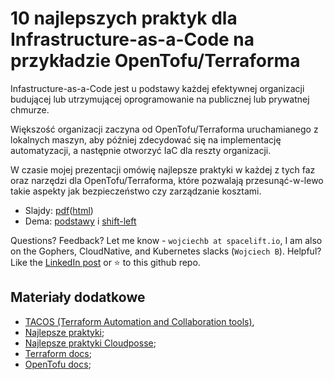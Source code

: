 # 10 najlepszych praktyk dla Infrastructure-as-a-Code na przykładzie OpenTofu/Terraforma

Infastructure-as-a-Code jest u podstawy każdej efektywnej organizacji budującej lub utrzymującej oprogramowanie na publicznej lub prywatnej chmurze.

Większość organizacji zaczyna od OpenTofu/Terraforma uruchamianego z lokalnych maszyn, aby później zdecydować się na implementację automatyzacji, a następnie otworzyć IaC dla reszty organizacji.

W czasie mojej prezentacji omówię najlepsze praktyki w każdej z tych faz oraz narzędzi dla OpenTofu/Terraforma, które pozwalają przesunąć-w-lewo takie aspekty jak bezpieczeństwo czy zarządzanie kosztami.

- Slajdy: [pdf](slides/index.pdf)([html](slides/))
- Dema: [podstawy](demo_1/) i [shift-left](demo_2)

Questions? Feedback? Let me know - `wojciechb at spacelift.io`, I am also on the Gophers, CloudNative, and Kubernetes slacks (`Wojciech B`). Helpful? Like the [LinkedIn post](https://www.linkedin.com/in/wojciechbarczynski/recent-activity/all/) or ⭐ to this github repo.

## Materiały dodatkowe

- [TACOS (Terraform Automation and Collaboration tools)](https://www.youtube.com/watch?v=4MLBpBqZmpM),
- [Najlepsze praktyki](https://spacelift.io/blog/terraform-best-practices);
- [Najlepsze praktyki Cloudposse](https://docs.cloudposse.com/reference/best-practices/terraform-best-practices/);
- [Terraform docs](https://developer.hashicorp.com/terraform/docs);
- [OpenTofu docs](https://opentofu.org/docs);
<!-- https://spacelift.io/blog/drift-detection -->
<!-- https://spacelift.io/blog/terraform-test -->